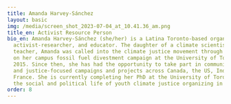 ```yaml
---
title: Amanda Harvey-Sánchez
layout: basic
img: /media/screen_shot_2023-07-04_at_10.41.36_am.png
title_en: Activist Resource Person
bio_en: Amanda Harvey-Sánchez (she/her) is a Latina Toronto-based organizer,
  activist-researcher, and educator. The daughter of a climate scientist and a
  teacher, Amanda was called into the climate justice movement through working
  on her campus fossil fuel divestment campaign at the University of Toronto in
  2015. Since then, she has had the opportunity to take part in community-based
  and justice-focused campaigns and projects across Canada, the US, India, and
  France. She is currently completing her PhD at the University of Toronto, on
  the social and political life of youth climate justice organizing in Canada.
order: 8
---
```

